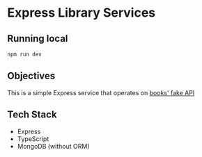 # Express Library Services

## Running local

```bash
npm run dev
```

## Objectives

This is a simple Express service that operates on [books' fake API](https://freetestapi.com/api/v1/book)

## Tech Stack

- Express
- TypeScript
- MongoDB (without ORM)

